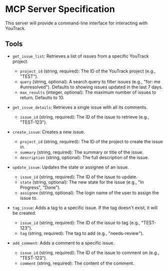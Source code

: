 # MCP Server Specification

This server will provide a command-line interface for interacting with YouTrack.

## Tools

- `get_issue_list`: Retrieves a list of issues from a specific YouTrack project.
  - `project_id` (string, required): The ID of the YouTrack project (e.g., "TEST").
  - `query` (string, optional): A search query to filter issues (e.g., "for: me #unresolved"). Defaults to showing issues updated in the last 7 days.
  - `max_results` (integer, optional): The maximum number of issues to return. Defaults to 10.

- `get_issue_details`: Retrieves a single issue with all its comments.
  - `issue_id` (string, required): The ID of the issue to retrieve (e.g., "TEST-123").

- `create_issue`: Creates a new issue.
  - `project_id` (string, required): The ID of the project to create the issue in.
  - `summary` (string, required): The summary or title of the issue.
  - `description` (string, optional): The full description of the issue.

- `update_issue`: Updates the state or assignee of an issue.
  - `issue_id` (string, required): The ID of the issue to update.
  - `state` (string, optional): The new state for the issue (e.g., "In Progress", "Done").
  - `assignee` (string, optional): The login name of the user to assign the issue to.

- `tag_issue`: Adds a tag to a specific issue. If the tag doesn't exist, it will be created.
  - `issue_id` (string, required): The ID of the issue to tag (e.g., "TEST-123").
  - `tag` (string, required): The tag to add (e.g., "needs-review").

- `add_comment`: Adds a comment to a specific issue.
  - `issue_id` (string, required): The ID of the issue to comment on (e.g., "TEST-123").
  - `comment` (string, required): The content of the comment.
